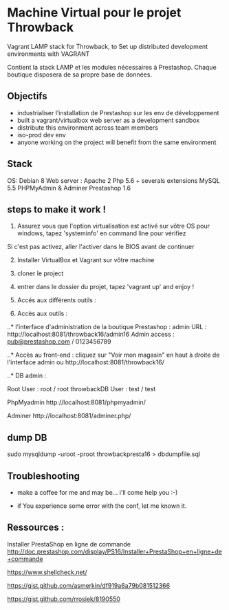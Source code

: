 Machine Virtual pour le projet Throwback
========================================

Vagrant LAMP stack for Throwback, to Set up distributed development environments with VAGRANT

Contient la stack LAMP et les modules nécessaires à Prestashop. Chaque boutique disposera de sa propre base de données.

Objectifs
-----

- industrialiser l’installation de Prestashop sur les env de développement
- built a vagrant/virtualbox web server as a development sandbox
- distribute this environment across team members
- iso-prod dev env
- anyone working on the project will benefit from the same environment


Stack
-----
OS: Debian 8
Web server : Apache 2
Php 5.6 + severals extensions
MySQL 5.5
PHPMyAdmin & Adminer
Prestashop 1.6


steps to make it work !
----------------------

1. Assurez vous que l'option virtualisation est activé sur vôtre OS
pour windows, tapez 'systeminfo' en command line pour vérifiez

Si c'est pas activez, aller l'activer dans le BIOS avant de continuer

2. Installer  VirtualBox et Vagrant sur vôtre machine

3. cloner le project

4. entrer dans le dossier du projet, tapez 'vagrant up' and enjoy !

5. Accés aux différents outils :

6. Accès aux outils :

..* l'interface d'administration de la boutique Prestashop :
admin URL : http://localhost:8081/throwback16/admin16
Admin access : pub@prestashop.com / 0123456789

..* Accès au front-end :
cliquez sur "Voir mon magasin" en haut à droite de l'interface admin
ou http://localhost:8081/throwback16/

..* DB admin :

Root User : root / root
throwbackDB User : test / test

PhpMyadmin
 http://localhost:8081/phpmyadmin/

Adminer
http://localhost:8081/adminer.php/


dump DB
-------

sudo mysqldump -uroot -proot throwbackpresta16 > dbdumpfile.sql

Troubleshooting
----------------

- make a coffee for me and may be... i'll come help you :-)

- if You experience some error with the conf, let me known it.

Ressources :
----------------

Installer PrestaShop en ligne de commande
http://doc.prestashop.com/display/PS16/Installer+PrestaShop+en+ligne+de+commande

https://www.shellcheck.net/

https://gist.github.com/asmerkin/df919a6a79b081512366

https://gist.github.com/rrosiek/8190550




